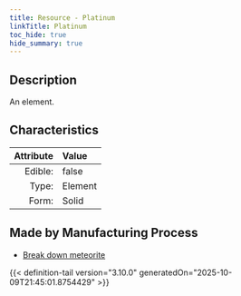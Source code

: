 ```yaml
---
title: Resource - Platinum
linkTitle: Platinum
toc_hide: true
hide_summary: true
---
```

<!-- This is generated by the MarsSim HelpGenertor, do not edit. -->

## Description
An element.

## Characteristics

| Attribute      | Value |
|--------:|:------|
|Edible:|false|
|Type:|Element|
|Form:|Solid|
 
## Made by Manufacturing Process

- [Break down meteorite](/docs/definitions/process/break-down-meteorite)



    


{{< definition-tail version="3.10.0" generatedOn="2025-10-09T21:45:01.8754429" >}}


